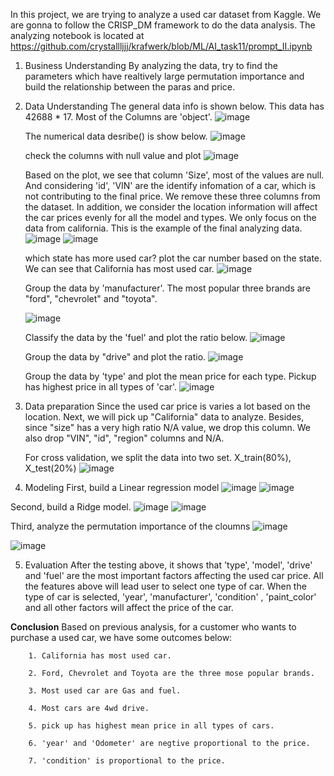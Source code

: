 In this project, we are trying to analyze a used car dataset from Kaggle. We are gonna to follow the CRISP_DM framework to do the data analysis. The analyzing notebook is located at
https://github.com/crystallljjj/krafwerk/blob/ML/AI_task11/prompt_II.ipynb

1. Business Understanding
   By analyzing the data, try to find the parameters which have realtively large permutation importance and build the relationship between the paras and price.

2.  Data Understanding
    The general data info is shown below. This data has 42688 * 17. Most of the Columns are 'object'.
    ![image](https://github.com/crystallljjj/krafwerk/assets/14128797/a4dccced-6573-4c52-a6c2-cb3b8d4f9502)

     The numerical data desribe() is show below.
     ![image](https://github.com/crystallljjj/krafwerk/assets/14128797/9c50753d-cc9e-4844-96ce-a80fb9a418a5)

     check the columns with null value and plot
     ![image](https://github.com/crystallljjj/krafwerk/assets/14128797/4530fc6d-8318-4d29-a60e-ef2992afc9af)

     Based on the plot, we see that column 'Size', most of the values are null. And considering 'id', 'VIN' are the identify infomation of a car, which is not contributing to the final price. We remove these three columns from the dataset.
     In addition, we consider the location information will affect the car prices evenly for all the model and types. We only focus on the data from california.
     This is the example of the final analyzing data.
     ![image](https://github.com/crystallljjj/krafwerk/assets/14128797/06cec538-81ab-46f5-b60a-eb98baae58ff)
     ![image](https://github.com/crystallljjj/krafwerk/assets/14128797/01635cbe-a003-44ad-b15d-9f580217a355)


      which state has more used car?
      plot the car number based on the state. We can see that California has most used car.
      ![image](https://github.com/crystallljjj/krafwerk/assets/14128797/082e918c-d25d-421d-859f-9996a38440fc)

      Group the data by 'manufacturer'. The most popular three brands are "ford", "chevrolet" and "toyota".
    
      ![image](https://github.com/crystallljjj/krafwerk/assets/14128797/3f065b80-e1c6-45cb-b485-8d536e5caa0c)

      Classify the data by the 'fuel' and plot the ratio below.
      ![image](https://github.com/crystallljjj/krafwerk/assets/14128797/00af454f-6cab-4a44-8cf9-964ddcf61146)

      Group the data by "drive" and plot the ratio.
      ![image](https://github.com/crystallljjj/krafwerk/assets/14128797/ef9cf3a2-8aaa-4cf7-8b6e-f5c7aa61698e)

      Group the data by 'type' and plot the mean price for each type.
      Pickup has highest price in all types of 'car'.
      ![image](https://github.com/crystallljjj/krafwerk/assets/14128797/df9a64f0-746b-4c50-a239-dd5f0c76d56d)

   
 4. Data preparation
     Since the used car price is varies a lot based on the location. Next, we will pick up "California" data to analyze. Besides, since "size" has a very high ratio N/A value, we drop this column. We also drop "VIN", "id", "region" columns and N/A.
    
      For cross validation, we split the data into two set. X_train(80%), X_test(20%)
     ![image](https://github.com/crystallljjj/krafwerk/assets/14128797/4529f859-b910-4617-aa80-a5197040f973)


  5. Modeling
   First, build a Linear regression model
   ![image](https://github.com/crystallljjj/krafwerk/assets/14128797/ca30a0df-372b-42bf-be4f-d59f1328127c)
   ![image](https://github.com/crystallljjj/krafwerk/assets/14128797/9b46d832-31a8-4e44-9cb5-68ecb92f8d26)

   Second, build a Ridge model.
   ![image](https://github.com/crystallljjj/krafwerk/assets/14128797/fd213568-5131-40b3-83af-421521d90a01)
   ![image](https://github.com/crystallljjj/krafwerk/assets/14128797/dde0182b-5642-414f-afdc-380e7666f8fd)

   Third, analyze the permutation importance of the cloumns
   ![image](https://github.com/crystallljjj/krafwerk/assets/14128797/7b3b4fab-e99a-4f1e-b66f-1ac21012b92a)

   ![image](https://github.com/crystallljjj/krafwerk/assets/14128797/eb8a0a86-8c49-40be-9270-5cf5e01fc9d9)


  5. Evaluation
   After the testing above, it shows that 'type', 'model', 'drive' and 'fuel' are the most important factors affecting the used car price.
   All the features above will lead user to select one type of car. When the type of car is selected, 'year', 'manufacturer', 'condition' , 'paint_color' and all other factors will affect the price of the car.        

  **Conclusion**
     Based on previous analysis, for a customer who wants to purchase a used car, we have some outcomes below:
     
        1. California has most used car.
        
        2. Ford, Chevrolet and Toyota are the three mose popular brands.
        
        3. Most used car are Gas and fuel.
        
        4. Most cars are 4wd drive.
        
        5. pick up has highest mean price in all types of cars.
        
        6. 'year' and 'Odometer' are negtive proportional to the price.
        
        7. 'condition' is proportional to the price.



